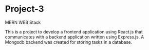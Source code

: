 # Project-3
MERN WEB Stack

This is a project to develop a frontend application using React.js that communicates with a backend application written using Express.js. A Mongodb backend was created for storing tasks in a database.